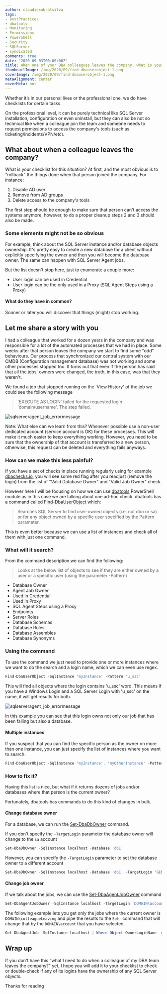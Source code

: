 ```yaml
---
author: claudiosobralsilva
tags:
- BestPractices
- dbatools
- Monitoring
- Permissions
- PowerShell
- Security
- SQLServer
- syndicated
comments: true
date: "2020-09-03T00:00:00Z"
title: When one of your DBA colleagues leaves the company, what is your checklist?
thumbnailImage: /img/2020/09/find-dbauserobject-1.png
coverImage: /img/2020/09/find-dbauserobject-1.png
metaAlignment: center
coverMeta: out
---
```

Whether it’s in our personal lives or the professional one, we do have checklists for certain tasks.

On the professional level, it can be purely technical like SQL Server installation, configuration or even uninstall, but they can also be not so technical like when a colleague join the team and someone needs to request permissions to access the company's tools (such as ticketing/incidents/VPN/etc).

## What about when a colleague leaves the company?

What is your checklist for this situation?
At first, and the most obvious is to "rollback" the things done when that person joined the company. For instance:

1. Disable AD user
2. Remove from AD groups
3. Delete access to the company's tools

The first step should be enough to make sure that person can't access the systems anymore, however, to do a proper cleanup steps 2 and 3 should also be made.

### Some elements might not be so obvious

For example, think about the SQL Server instance and/or database objects ownership.
It's pretty easy to create a new database for a client without explicitly specifying the owner and then you will become the database owner. The same can happen with SQL Server Agent jobs.

But the list doesn't stop here, just to enumerate a couple more:

- User login can be used in Credential
- User login can be the only used in a Proxy (SQL Agent Steps using a Proxy)

#### What do they have in common?

Sooner or later you will discover that things (might) stop working.

## Let me share a story with you

I had a colleague that worked for a dozen years in the company and was responsible for a lot of the automated processes that we had in place.
Some weeks after that person leaves the company we start to find some "odd" behaviours.
Our process that synchronized our central system with our CMDB (Configuration management database) was not working and some other processes stopped too.
It turns out that even if the person has said that all the jobs' owners were changed, the truth, in this case, was that they weren't.

We found a job that stopped running on the 'View History' of the job we could see the following message

> 'EXECUTE AS LOGIN' failed for the requested login 'domain\username'.  The step failed.

![sqlserveragent_job_errormessage](/img/2020/09/sqlserveragent_job_errormessage-1.png)

Note: What else can we learn from this? Whenever possible use a non-user dedicated account (service account is OK) for these processes. This will make it much easier to keep everything working. However, you need to be sure that the ownership of that account is transferred to a new person, otherwise, this request can be deleted and everything fails anyways.

### How can we make this less painful?

If you have a set of checks in place running regularly using for example [dbachecks.io](https://dbachecks.io/), you will see some red flag after you readjust (remove the login) from the list of "Valid Database Owner" and "Valid Job Owner" check.

However here I will be focusing on how we can use [dbatools](https://dbatools.io) PowerShell module as in this case we are talking about one ad-hoc check.
dbatools has a command called [Find-DbaUserObject](https://docs.dbatools.io/#Find-DbaUserObject) which:

> Searches SQL Server to find user-owned objects (i.e. not dbo or sa) or for any object owned by a specific user specified by the Pattern parameter.

This is even better because we can use a list of instances and check all of them with just one command.

### What will it search?

From the command description we can find the following:

> Looks at the below list of objects to see if they are either owned by a user or a specific user (using the parameter -Pattern)

- Database Owner
- Agent Job Owner
- Used in Credential
- Used in Proxy
- SQL Agent Steps using a Proxy
- Endpoints
- Server Roles
- Database Schemas
- Database Roles
- Database Assembles
- Database Synonyms

### Using the command

To use the command we just need to provide one or more instances where we want to do the search and a login name, which we can even use regex.

``` powershell
Find-DbaUserObject -SqlInstance 'myInstance' -Pattern 'u_ssc'
```

This will find all objects where the login contains 'u_ssc' word. This means if you have a Windows Login and a SQL Server Login with 'u_ssc' on the name, it will get results for both.

![sqlserveragent_job_errormessage](/img/2020/09/find-dbauserobject-1.png)

In this example you can see that this login owns not only our job that has been falling but also a database.

#### Multiple instances

If you suspect that you can find the specific person as the owner on more than one instance, you can just specify the list of instances where you want to search.

``` powershell
Find-DbaUserObject -SqlInstance 'myInstance', 'myOtherInstance' -Pattern 'u_ssc'
```

### How to fix it?

Having this list is nice, but what if it returns dozens of jobs and/or databases where that person is the current owner?

Fortunately, dbatools has commands to do this kind of changes in bulk.

#### Change database owner

For a database, we can run the [Set-DbaDbOwner](https://docs.dbatools.io/#Set-DbaDbOwner) command.

If you don't specify the `-TargetLogin` parameter the database owner will change to the `sa` account

``` powershell
Set-DbaDbOwner -SqlInstance localhost -Database 'db1'
```

However, you can specify the `-TargetLogin` parameter to set the database owner to a different account

``` powershell
Set-DbaDbOwner -SqlInstance localhost -Database 'db1' -TargetLogin 'GEN_Account'
```

#### Change job owner

If we talk about the jobs, we can use the [Set-DbaAgentJobOwner](https://docs.dbatools.io/#Set-DbaAgentJobOwner) command

``` powershell
Set-DbaAgentJobOwner -SqlInstance localhost -TargetLogin 'DOMAIN\account' -Job 'job1', 'job2'
```

The following example lets you get only the jobs where the current owner is `DOMAIN\colleagueLeaving` and pipe the results to the `Set-` command that will change that by the `DOMAIN\account` that you have selected.

``` powershell
Get-DbaAgentJob -SqlInstance localhost | Where-Object OwnerLoginName -eq 'DOMAIN\colleagueLeaving' | Set-DbaAgentJobOwner -TargetLogin 'DOMAIN\account'
```

## Wrap up

If you don't have this "what I need to do when a colleague of my DBA team leaves the company?" yet, I hope you will add it to your checklist to check or double-check if any of its logins have the ownership of any SQL Server objects.

Thanks for reading

